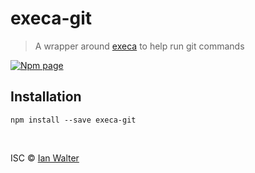 # execa-git
> A wrapper around [execa]() to help run git commands

[![Npm page][npm-image]][npm-url]

## Installation

```fish
npm install --save execa-git
```

&nbsp;

ISC &copy; [Ian Walter](https://iankwalter.com)

[npm-image]: https://img.shields.io/npm/v/execa-git.svg
[npm-url]: https://www.npmjs.com/package/execa-git
